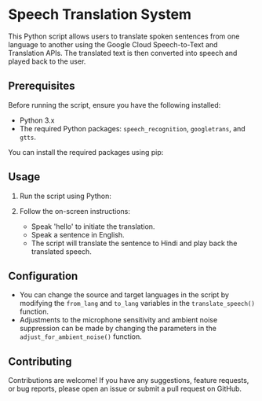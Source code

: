 # Speech Translation System

This Python script allows users to translate spoken sentences from one language to another using the Google Cloud Speech-to-Text and Translation APIs. The translated text is then converted into speech and played back to the user.

## Prerequisites

Before running the script, ensure you have the following installed:

- Python 3.x
- The required Python packages: `speech_recognition`, `googletrans`, and `gtts`.

You can install the required packages using pip:


## Usage

1. Run the script using Python:


2. Follow the on-screen instructions:
   - Speak 'hello' to initiate the translation.
   - Speak a sentence in English.
   - The script will translate the sentence to Hindi and play back the translated speech.

## Configuration

- You can change the source and target languages in the script by modifying the `from_lang` and `to_lang` variables in the `translate_speech()` function.
- Adjustments to the microphone sensitivity and ambient noise suppression can be made by changing the parameters in the `adjust_for_ambient_noise()` function.

## Contributing

Contributions are welcome! If you have any suggestions, feature requests, or bug reports, please open an issue or submit a pull request on GitHub.

